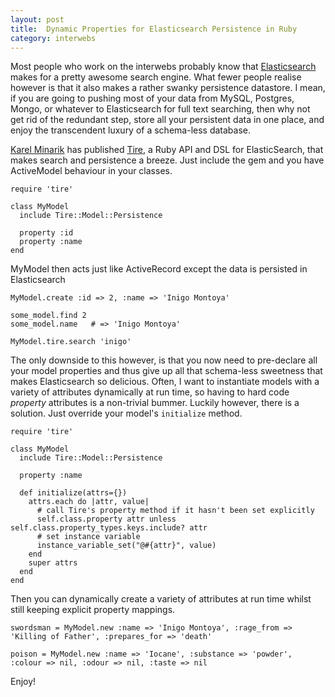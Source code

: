 ```yaml
---
layout: post
title:  Dynamic Properties for Elasticsearch Persistence in Ruby
category: interwebs
---
```


Most people who work on the interwebs probably know that [Elasticsearch](http://www.elasticsearch.org/) makes for a pretty awesome search engine.  What fewer people realise however is that it also makes a rather swanky persistence datastore.  I mean, if you are going to pushing most of your data from MySQL, Postgres, Mongo, or whatever to Elasticsearch for full text searching, then why not get rid of the redundant step, store all your persistent data in one place, and enjoy the transcendent luxury of a schema-less database. 

[Karel Minarik](http://www.karmi.cz/en) has published [Tire](https://github.com/karmi/tire), a Ruby API and DSL for ElasticSearch, that makes search and persistence a breeze.  Just include the gem and you have ActiveModel behaviour in your classes.

    require 'tire'

    class MyModel  
      include Tire::Model::Persistence

      property :id
      property :name
    end
  
MyModel then acts just like ActiveRecord except the data is persisted in Elasticsearch


    MyModel.create :id => 2, :name => 'Inigo Montoya'

    some_model.find 2
    some_model.name   # => 'Inigo Montoya'

    MyModel.tire.search 'inigo'


The only downside to this however, is that you now need to pre-declare all your model properties and thus give up all that schema-less sweetness that makes Elasticsearch so delicious.  Often, I want to instantiate models with a variety of attributes dynamically at run time, so having to hard code _property_ attributes is a non-trivial bummer.  Luckily however, there is a solution.  Just override your model's `initialize` method.


    require 'tire'

    class MyModel  
      include Tire::Model::Persistence

      property :name

      def initialize(attrs={})
        attrs.each do |attr, value|
          # call Tire's property method if it hasn't been set explicitly
          self.class.property attr unless self.class.property_types.keys.include? attr
          # set instance variable
          instance_variable_set("@#{attr}", value) 
        end
        super attrs
      end
    end


Then you can dynamically create a variety of attributes at run time whilst still keeping explicit property mappings.


    swordsman = MyModel.new :name => 'Inigo Montoya', :rage_from => 'Killing of Father', :prepares_for => 'death'

    poison = MyModel.new :name => 'Iocane', :substance => 'powder', :colour => nil, :odour => nil, :taste => nil


Enjoy!